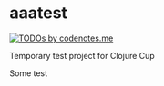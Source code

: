 aaatest
=======

[![TODOs by codenotes.me](http://codenotes.me/badge/13240634/todos.png)](http://codenotes.me)

Temporary test project for Clojure Cup

Some test
